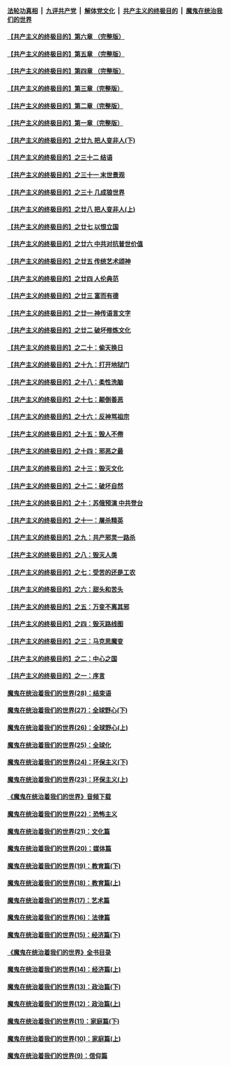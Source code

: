 

####  [法轮功真相](../../../../basic/blob/master/README.md?t=07100902) &nbsp;|&nbsp; [九评共产党](../../../../9ping.md/blob/master/README.md?t=07100902) &nbsp;|&nbsp; [解体党文化](../../../../jtdwh.md/blob/master/README.md?t=07100902)  &nbsp;|&nbsp; [共产主义的终极目的](../../../../gczydzjmd.md/blob/master/README.md?t=07100902) &nbsp;|&nbsp; [魔鬼在统治我们的世界](../../../../mgztzwmdsj.md/blob/master/README.md?t=07100902) 

#### [【共产主义的终极目的】第六章 （完整版）](../pages/nsc422/n11428913.md?t=07100902) 

#### [【共产主义的终极目的】第五章 （完整版）](../pages/nsc422/n11428912.md?t=07100902) 

#### [【共产主义的终极目的】第四章 （完整版）](../pages/nsc422/n11428907.md?t=07100902) 

#### [【共产主义的终极目的】第三章（完整版）](../pages/nsc422/n11428848.md?t=07100902) 

#### [【共产主义的终极目的】第二章（完整版）](../pages/nsc422/n11428831.md?t=07100902) 

#### [【共产主义的终极目的】第一章（完整版）](../pages/nsc422/n11417651.md?t=07100902) 

#### [【共产主义的终极目的】之廿九 把人变非人(下)](../pages/nsc422/n11344140.md?t=07100902) 

#### [【共产主义的终极目的】之三十二 结语](../pages/nsc422/n11360535.md?t=07100902) 

#### [【共产主义的终极目的】之三十一 末世景观](../pages/nsc422/n11351129.md?t=07100902) 

#### [【共产主义的终极目的】之三十 几成狼世界](../pages/nsc422/n11348280.md?t=07100902) 

#### [【共产主义的终极目的】之廿八 把人变非人(上)](../pages/nsc422/n11340492.md?t=07100902) 

#### [【共产主义的终极目的】之廿七 以恨立国](../pages/nsc422/n11336944.md?t=07100902) 

#### [【共产主义的终极目的】之廿六 中共对抗普世价值](../pages/nsc422/n11324785.md?t=07100902) 

#### [【共产主义的终极目的】之廿五 传统艺术颂神](../pages/nsc422/n11296396.md?t=07100902) 

#### [【共产主义的终极目的】之廿四 人伦典范](../pages/nsc422/n11296397.md?t=07100902) 

#### [【共产主义的终极目的】之廿三 富而有德](../pages/nsc422/n11283598.md?t=07100902) 

#### [【共产主义的终极目的】之廿一 神传语言文字](../pages/nsc422/n11263265.md?t=07100902) 

#### [【共产主义的终极目的】之廿二 破坏修炼文化](../pages/nsc422/n11245728.md?t=07100902) 

#### [【共产主义的终极目的】之二十：偷天换日](../pages/nsc422/n11238846.md?t=07100902) 

#### [【共产主义的终极目的】之十九：打开地狱门](../pages/nsc422/n11206376.md?t=07100902) 

#### [【共产主义的终极目的】之十八：柔性洗脑](../pages/nsc422/n11199994.md?t=07100902) 

#### [【共产主义的终极目的】之十七：颠倒善恶](../pages/nsc422/n11179782.md?t=07100902) 

#### [【共产主义的终极目的】之十六：反神骂祖宗](../pages/nsc422/n11166798.md?t=07100902) 

#### [【共产主义的终极目的】之十五：毁人不倦](../pages/nsc422/n11166792.md?t=07100902) 

#### [【共产主义的终极目的】之十四：邪恶之最](../pages/nsc422/n11150249.md?t=07100902) 

#### [【共产主义的终极目的】之十三：毁灭文化](../pages/nsc422/n11135227.md?t=07100902) 

#### [【共产主义的终极目的】之十二：破坏自然](../pages/nsc422/n11135214.md?t=07100902) 

#### [【共产主义的终极目的】之十：苏俄预演 中共登台](../pages/nsc422/n11118424.md?t=07100902) 

#### [【共产主义的终极目的】之十一：屠杀精英](../pages/nsc422/n11118442.md?t=07100902) 

#### [【共产主义的终极目的】之九：共产邪灵一路杀](../pages/nsc422/n11114139.md?t=07100902) 

#### [【共产主义的终极目的】之八：毁灭人类](../pages/nsc422/n11108503.md?t=07100902) 

#### [【共产主义的终极目的】之七：受苦的还是工农](../pages/nsc422/n11101809.md?t=07100902) 

#### [【共产主义的终极目的】之六：甜头和苦头](../pages/nsc422/n11096971.md?t=07100902) 

#### [【共产主义的终极目的】之五：万变不离其邪](../pages/nsc422/n11091285.md?t=07100902) 

#### [【共产主义的终极目的】之四：毁灭路线图](../pages/nsc422/n11086284.md?t=07100902) 

#### [【共产主义的终极目的】之三：马克思魔变](../pages/nsc422/n11061941.md?t=07100902) 

#### [【共产主义的终极目的】之二：中心之国](../pages/nsc422/n11047728.md?t=07100902) 

#### [【共产主义的终极目的】之一：序言](../pages/nsc422/n11086077.md?t=07100902) 

#### [魔鬼在统治着我们的世界(28)：结束语](../pages/nsc422/n10936246.md?t=07100902) 

#### [魔鬼在统治着我们的世界(27)：全球野心(下)](../pages/nsc422/n10928319.md?t=07100902) 

#### [魔鬼在统治着我们的世界(26)：全球野心(上)](../pages/nsc422/n10900318.md?t=07100902) 

#### [魔鬼在统治着我们的世界(25)：全球化](../pages/nsc422/n10788205.md?t=07100902) 

#### [魔鬼在统治着我们的世界(24)：环保主义(下)](../pages/nsc422/n10695307.md?t=07100902) 

#### [魔鬼在统治着我们的世界(23)：环保主义(上)](../pages/nsc422/n10688613.md?t=07100902) 

#### [《魔鬼在统治着我们的世界》音频下载](../pages/nsc422/n10635553.md?t=07100902) 

#### [魔鬼在统治着我们的世界(22)：恐怖主义](../pages/nsc422/n10614727.md?t=07100902) 

#### [魔鬼在统治着我们的世界(21)：文化篇](../pages/nsc422/n10597706.md?t=07100902) 

#### [魔鬼在统治着我们的世界(20)：媒体篇](../pages/nsc422/n10586579.md?t=07100902) 

#### [魔鬼在统治着我们的世界(19)：教育篇(下)](../pages/nsc422/n10564808.md?t=07100902) 

#### [魔鬼在统治着我们的世界(18)：教育篇(上)](../pages/nsc422/n10526970.md?t=07100902) 

#### [魔鬼在统治着我们的世界(17)：艺术篇](../pages/nsc422/n10499093.md?t=07100902) 

#### [魔鬼在统治着我们的世界(16)：法律篇](../pages/nsc422/n10485969.md?t=07100902) 

#### [魔鬼在统治着我们的世界(15)：经济篇(下)](../pages/nsc422/n10469975.md?t=07100902) 

#### [《魔鬼在统治着我们的世界》全书目录](../pages/nsc422/n10464261.md?t=07100902) 

#### [魔鬼在统治着我们的世界(14)：经济篇(上)](../pages/nsc422/n10457370.md?t=07100902) 

#### [魔鬼在统治着我们的世界(13)：政治篇(下)](../pages/nsc422/n10448270.md?t=07100902) 

#### [魔鬼在统治着我们的世界(12)：政治篇(上)](../pages/nsc422/n10444576.md?t=07100902) 

#### [魔鬼在统治着我们的世界(11)：家庭篇(下)](../pages/nsc422/n10440961.md?t=07100902) 

#### [魔鬼在统治着我们的世界(10)：家庭篇(上)](../pages/nsc422/n10435448.md?t=07100902) 

#### [魔鬼在统治着我们的世界(9)：信仰篇](../pages/nsc422/n10432159.md?t=07100902) 

